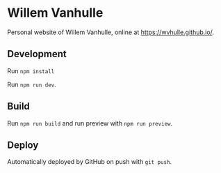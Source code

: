 # Willem Vanhulle

Personal website of Willem Vanhulle, online at <https://wvhulle.github.io/>.

## Development

Run `npm install`

Run `npm run dev`.

## Build

Run `npm run build` and run preview with `npm run preview`.

## Deploy

Automatically deployed by GitHub on push with `git push`.
